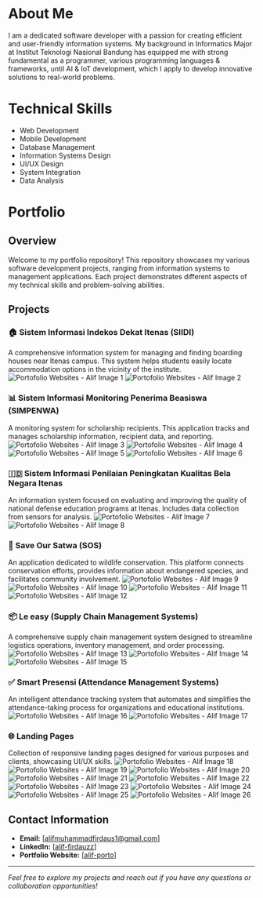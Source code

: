 <!---
- 👋 Hi, I’m @aliffirdauz
- 👀 I’m interested in artificial intelligent, web development, and mixed reality
- 🌱 I’m currently learning at Bandung National Institut of Technology for informatics specialist 
- 💞️ I’m looking to collaborate on arduino projects or web developments.
- 📫 How to reach me on instagram : @manusialif, and email     : alifmuhammadfirdaus1@gmail.com
--->
<!---
aliffirdauz/aliffirdauz is a ✨ special ✨ repository because its `README.md` (this file) appears on your GitHub profile.
You can click the Preview link to take a look at your changes.
--->
# About Me
I am a dedicated software developer with a passion for creating efficient and user-friendly information systems. My background in Informatics Major at Institut Teknologi Nasional Bandung has equipped me with strong fundamental as a programmer, various programming languages & frameworks, until AI & IoT development, which I apply to develop innovative solutions to real-world problems.


# Technical Skills
- Web Development
- Mobile Development
- Database Management
- Information Systems Design
- UI/UX Design
- System Integration
- Data Analysis


# Portfolio

## Overview
Welcome to my portfolio repository! This repository showcases my various software development projects, ranging from information systems to management applications. Each project demonstrates different aspects of my technical skills and problem-solving abilities.

## Projects

### 🏠 Sistem Informasi Indekos Dekat Itenas (SIIDI)
A comprehensive information system for managing and finding boarding houses near Itenas campus. This system helps students easily locate accommodation options in the vicinity of the institute.
![Portofolio Websites - Alif Image 1](https://github.com/user-attachments/assets/97d5d907-409a-47df-9f5a-39d7616cefb0)
![Portofolio Websites - Alif Image 2](https://github.com/user-attachments/assets/ec40113a-865b-4a61-88dc-d6efebee74dd)


### 📊 Sistem Informasi Monitoring Penerima Beasiswa (SIMPENWA)
A monitoring system for scholarship recipients. This application tracks and manages scholarship information, recipient data, and reporting.
![Portofolio Websites - Alif Image 3](https://github.com/user-attachments/assets/26301942-8ca6-47e5-86b7-96d0f37c13fe)
![Portofolio Websites - Alif Image 4](https://github.com/user-attachments/assets/448403be-1120-473e-ade8-d622c643fbb1)
![Portofolio Websites - Alif Image 5](https://github.com/user-attachments/assets/024a3c04-c857-45ba-8632-be2250862a5e)
![Portofolio Websites - Alif Image 6](https://github.com/user-attachments/assets/a5e6d51f-a5f6-4a9e-8ba3-e596206da9a6)


### 🇮🇩 Sistem Informasi Penilaian Peningkatan Kualitas Bela Negara Itenas
An information system focused on evaluating and improving the quality of national defense education programs at Itenas. Includes data collection from sensors for analysis.
![Portofolio Websites - Alif Image 7](https://github.com/user-attachments/assets/0844866e-a8c3-48f9-8559-7d8f9794314f)
![Portofolio Websites - Alif Image 8](https://github.com/user-attachments/assets/0d36dbc8-5259-4c9c-84e6-c682489e761e)


### 🐾 Save Our Satwa (SOS)
An application dedicated to wildlife conservation. This platform connects conservation efforts, provides information about endangered species, and facilitates community involvement.
![Portofolio Websites - Alif Image 9](https://github.com/user-attachments/assets/fb3057a0-25ed-4783-a6c0-f170b405bf11)
![Portofolio Websites - Alif Image 10](https://github.com/user-attachments/assets/34be8ac2-2c67-46aa-ba79-7ee86eee4e74)
![Portofolio Websites - Alif Image 11](https://github.com/user-attachments/assets/f105caea-b678-4fa1-a759-ad2f1b90a597)
![Portofolio Websites - Alif Image 12](https://github.com/user-attachments/assets/26279307-96c3-4613-8f1f-bca4c5af507f)


### 📦 Le easy (Supply Chain Management Systems)
A comprehensive supply chain management system designed to streamline logistics operations, inventory management, and order processing.
![Portofolio Websites - Alif Image 13](https://github.com/user-attachments/assets/2448b523-ae9b-4644-bb6d-febdb4307bdc)
![Portofolio Websites - Alif Image 14](https://github.com/user-attachments/assets/9741fee5-7cf8-4289-8881-03651469664e)
![Portofolio Websites - Alif Image 15](https://github.com/user-attachments/assets/da3129fe-1620-4d96-9cc2-385a9dbdaf89)


### ✅ Smart Presensi (Attendance Management Systems)
An intelligent attendance tracking system that automates and simplifies the attendance-taking process for organizations and educational institutions.
![Portofolio Websites - Alif Image 16](https://github.com/user-attachments/assets/94958a72-2501-411f-a9da-eab30d70aff5)     ![Portofolio Websites - Alif Image 17](https://github.com/user-attachments/assets/33c40ff8-2750-406c-b006-6c3ad6969022)



### 🌐 Landing Pages
Collection of responsive landing pages designed for various purposes and clients, showcasing UI/UX skills.
![Portofolio Websites - Alif Image 18](https://github.com/user-attachments/assets/04701e7d-aa57-4d42-b803-1a45d38c4227)
![Portofolio Websites - Alif Image 19](https://github.com/user-attachments/assets/e4457837-9316-41a5-9d78-715cf123d9de)
![Portofolio Websites - Alif Image 20](https://github.com/user-attachments/assets/0c9691b6-dc7f-4072-8cb1-50bda12e0e84)
![Portofolio Websites - Alif Image 21](https://github.com/user-attachments/assets/90b89bba-7d16-4b57-a8fe-ecc805480616)
![Portofolio Websites - Alif Image 22](https://github.com/user-attachments/assets/b970d73b-d847-4d6c-b364-36d4fd36ca02)
![Portofolio Websites - Alif Image 23](https://github.com/user-attachments/assets/197235dc-7def-4a52-ad84-f59e9af153a3)
![Portofolio Websites - Alif Image 24](https://github.com/user-attachments/assets/443c5e1f-ccf4-420c-83be-d5eaff8bd534)
![Portofolio Websites - Alif Image 25](https://github.com/user-attachments/assets/741567a9-4c97-4f35-b186-79a448600eaa)
![Portofolio Websites - Alif Image 26](https://github.com/user-attachments/assets/8c7c6903-aeeb-4d81-9a9c-a59360fad216)


## Contact Information
- **Email:** [alifmuhammadfirdaus1@gmail.com]
- **LinkedIn:** [[alif-firdauzz](https://www.linkedin.com/in/alif-firdauzz/)]
- **Portfolio Website:** [[alif-porto](https://alifporto.vercel.app/)]

---
*Feel free to explore my projects and reach out if you have any questions or collaboration opportunities!*
